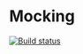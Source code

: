 # Mocking
[![Build status](https://ci.appveyor.com/api/projects/status/8ceaujd03y492r78/branch/main?svg=true)](https://ci.appveyor.com/project/fdm1try/tests-ci-mocking/branch/main)
